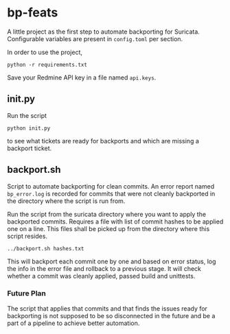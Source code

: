 # bp-feats
A little project as the first step to automate backporting for Suricata.
Configurable variables are present in `config.toml` per section.

In order to use the project,

```
python -r requirements.txt
```
Save your Redmine API key in a file named `api.keys`.

## init.py
Run the script

```
python init.py
```

to see what tickets are ready for backports and which are missing a backport ticket.

## backport.sh
Script to automate backporting for clean commits. An error report named `bp_error.log`
is recorded for commits that were not cleanly backported in the directory where the
script is run from.

Run the script from the suricata directory where you want to apply the backported
commits. Requires a file with list of commit hashes to be applied one on a line.
This files shall be picked up from the directory where this script resides.
```
../backport.sh hashes.txt
```

This will backport each commit one by one and based on error status, log the info in
the error file and rollback to a previous stage. It will check whether a commit was
cleanly applied, passed build and unittests.

### Future Plan
The script that applies that commits and that finds the issues ready for backporting
is not supposed to be so disconnected in the future and be a part of a pipeline to
achieve better automation.
